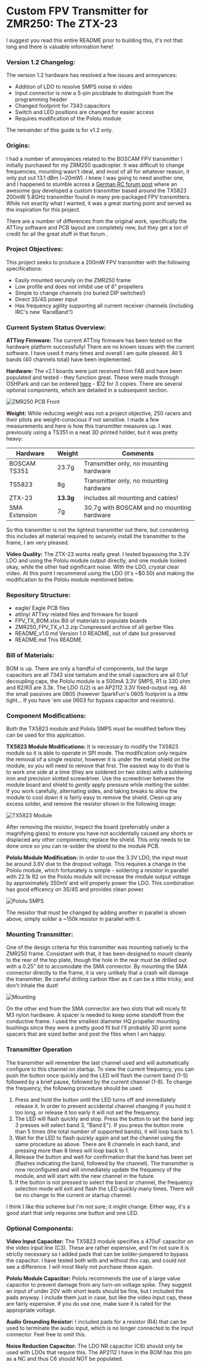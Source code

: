 # Custom FPV Transmitter for ZMR250: The ZTX-23

I suggest you read this entire README prior to building this, it's not that long and there is valuable information here!

### Version 1.2 Changelog:

The version 1.2 hardware has resolved a few issues and annoyances:

- Addition of LDO to resolve SMPS noise in video
- Input connector is now a 5-pin picoblade to distinguish from the programming header
- Changed footprint for 7343 capacitors
- Switch and LED positions are changed for easier access
- Requires modification of the Pololu module

The remainder of this guide is for v1.2 only.

### Origins:

I had a number of annoyances related to the BOSCAM FPV transmitter I initially purchased for my ZRM250 quadcopter. It was difficult to change frequencies, mounting wasn't ideal, and most of all for whatever reason, it only put out 13.1 dBm (~20mW). I knew I was going to need another one, and I happened to stumble across a [German RC forum post](http://fpv-treff.de/viewtopic.php?f=23&t=5974) where an awesome guy developed a custom transmitter based around the TX5823 200mW 5.8GHz transmitter found in many pre-packaged FPV transmitters. While not exactly what I wanted, it was a great starting point and served as the inspiration for this project.

There are a number of differences from the original work, specifically the ATTiny software and PCB layout are completely new, but they get a ton of credit for all the great stuff in that forum .

### Project Objectives:

This project seeks to produce a 200mW FPV transmitter with the following specifications:

- Easily mounted securely on the ZMR250 frame
- Low profile and does not inhibit use of 6" propellers
- Simple to change channels (no buried DIP switches!)
- Direct 3S/4S power input
- Has frequency agility supporting all current receiver channels (including IRC's new 'RaceBand'!)

### Current System Status Overview:

**ATTiny Firmware:** The current ATTiny firmware has been tested on the hardware platform successfully! There are no known issues with the current software. I have used it many times and overall I am quite pleased. All 5 bands (40 channels total) have been implemented.

**Hardware:** The v2.1 boards were just received from FAB and have been populated and tested - they function great. These were made through OSHPark and can be ordered [here](https://oshpark.com/shared_projects/h9UIDucG) - $12 for 3 copies. There are several optional components, which are detailed in a subsequent section.

![ZMR250 PCB Front](pictures/zmr250_board_v1_front.png "ZMR250 PCB Front")

**Weight:** While reducing weight was not a project objective, 250 racers and their pilots are weight-conscious if not sensitive. I made a few measurements and here is how this transmitter measures up. I was previously using a TS351 in a neat 3D printed holder, but it was pretty heavy:

| Hardware     | Weight   | Comments                                  |
|--------------|----------|-------------------------------------------|
|BOSCAM TS351  |23.7g     |Transmitter only, no mounting hardware     |
|TS5823        |8g        |Transmitter only, no mounting hardware     |
|ZTX-23        |**13.3g** |Includes all mounting and cables!          |
|SMA Extension |7g        |30.7g with BOSCAM and no mounting hardware |

So this transmitter is not the lightest transmitter out there, but considering this includes all material required to securely install the transmitter to the frame, I am very pleased.

**Video Quality:** The ZTX-23 works really great. I tested bypassing the 3.3V LDO and using the Pololu module output directly, and one module looked okay, while the other had significant noise. With the LDO, crystal clear video. At this point I recommend using the LDO (it's ~$0.50) and making the modification to the Pololu module mentioned below.

### Repository Structure:

- eagle/			Eagle PCB files
- attiny/			ATTiny related files and firmware for board
- FPV_TX_BOM.xlsx		Bill of materials to populate boards
- ZMR250_FPV_TX_v1.2.zip	Compressed archive of all gerber files
- README_v1.0.md		Version 1.0 README, out of date but preserved
- README.md			This README

### Bill of Materials:

BOM is up. There are only a handful of components, but the large capacitors are all 7343 size tantalum and the small capacitors are all 0.1uf decoupling caps, the Pololu module is a 500mA 3.3V SMPS, R1 is 330 ohm and R2/R3 are 3.3k. The LDO (U2) is an AP2112 3.3V fixed-output reg. All the small passives are 0805 (however SparkFun's 0805 footprint is a little tight... If you have 'em use 0603 for bypass capacitor and resistors).


### Component Modifications:

Both the TX5823 module and Pololu SMPS must be modified before they can be used for this application.

**TX5823 Module Modifications:** It is necessary to modify the TX5823 module so it is able to operate in SPI mode. The modification only require the removal of a single resistor, however it is under the metal shield on the module, so you will need to remove that first. The easiest way to do that is to work one side at a time (they are soldered on two sides) with a soldering iron and precision slotted screwdriver. Use the screwdriver between the module board and shield to *gently* apply pressure while melting the solder. If you work carefully, alternating sides, and taking breaks to allow the module to cool down it is fairly easy to remove the shield. Clean up any excess solder, and remove the resistor shown in the following image:

![TX5823 Module](pictures/tx5823_SPI_mod.jpg "RX5823 with shield removed")

After removing the resistor, inspect the board (preferrably under a magnifying glass) to ensure you have not accidentally caused any shorts or displaced any other components; replace the shield. This only needs to be done once so you can re-solder the shield to the module PCB.

**Pololu Module Modification:** In order to use the 3.3V LDO, the input must be around 3.6V due to the dropout voltage. This requires a change in the Pololu module, which fortunately is simple - soldering a resistor in parallel with 22.1k R2 on the Pololu module will increase the module output voltage by approximately 350mV and will properly power the LDO. This combination has good efficency on 3S/4S and provides clean power.

![Pololu SMPS](pictures/pololu_mod.jpg "Pololu Resistor Change")

The resistor that must be changed by adding another in parallel is shown above, simply solder a ~150k resistor in parallel with it.

### Mounting Transmitter:

One of the design criteria for this transmitter was mounting natively to the ZMR250 frame. Consistant with that, it has been designed to mount cleanly to the rear of the top plate, though the hole in the rear must be drilled out with a 0.25" bit to accomodate the SMA connector. By mounting the SMA connector directly to the frame, it is very unlikely that a crash will damage the transmitter. Be careful drilling carbon fiber as it can be a little tricky, and don't inhale the dust!

![Mounting](pictures/fpv_tx_mounted.jpg "Mounting FPV Transmitter")

On the other end from the SMA connector are two slots that will nicely fit M3 nylon hardware. A spacer is needed to keep some standoff from the conductive frame. I used the smallest diameter HQ propeller mounting bushings since they were a pretty good fit but I'll probably 3D print some spacers that are sized better and post the files when I am happy.

### Transmitter Operation

The transmitter will remember the last channel used and will automatically configure to this channel on startup. To view the current frequency, you can push the button once quickly and the LED will flash the current band (1-5) followed by a brief pause, followed by the current channel (1-8). To change the frequency, the following procedure should be used:

1. Press and hold the button until the LED turns off and immediately release it. In order to prevent accidental channel changing if you hold it too long, or release it too early it will not set the frequency.
2. The LED will flash quickly and stop. Press the button to set the band (eg: 3 presses will select band 3, "Band E"). If you press the button more than 5 times (the total number of supported bands), it will loop back to 1.
3. Wait for the LED to flash quickly again and set the channel using the same procedure as above. There are 8 channels in each band, and pressing more than 8 times will loop back to 1.
4. Release the button and wait for confirmation that the band has been set (flashes indicating the band, followed by the channel). The transmitter is now reconfigured and will immediately update the frequency of the module, and will start with the new channel in the future.
5. If the button is not pressed to select the band or channel, the frequency selection mode will exit and flash the LED quickly many times. There will be no change to the current or startup channel.

I think I like this scheme but I'm not sure; it might change. Either way, it's a good start that only requires one button and one LED.

### Optional Components:

**Video Input Capacitor:** The TX5823 module specifies a 470uF capacitor on the video input line (C3). These are rather expensive, and I'm not sure it is strictly necessary so I added pads that can be solder-jumpered to bypass the capacitor. I have tested both with and without this cap, and could not see a difference. I will most likely not purchase these again.

**Pololu Module Capacitor:** Pololu recommends the use of a large value capacitor to prevent damage from any turn-on voltage spike. They suggest an input of under 20V with short leads should be fine, but I included the pads anyway. I include them just in case, but like the video input cap, these are fairly expensive. If you do use one, make sure it is rated for the appropriate voltage.

**Audio Grounding Resistor:** I included pads for a resistor (R4) that can be used to terminate the audio input, which is no longer connected to the input connector. Feel free to omit this.

**Noise Reduction Capacitor:** The LDO NR capacitor (C6) should only be used with LDOs that require this. The AP2112 I have in the BOM has this pin as a NC and thus C6 should NOT be populated.

